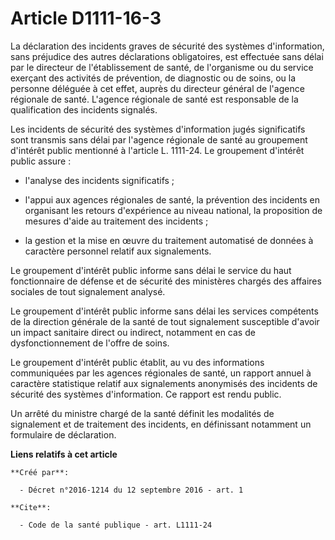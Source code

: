 # Article D1111-16-3

La déclaration des incidents graves de sécurité des systèmes d'information, sans préjudice des autres déclarations
obligatoires, est effectuée sans délai par le directeur de l'établissement de santé, de l'organisme ou du service exerçant
des activités de prévention, de diagnostic ou de soins, ou la personne déléguée à cet effet, auprès du directeur général de
l'agence régionale de santé. L'agence régionale de santé est responsable de la qualification des incidents signalés. 

Les incidents de sécurité des systèmes d'information jugés significatifs sont transmis sans délai par l'agence régionale de
santé au groupement d'intérêt public mentionné à l'article L. 1111-24. Le groupement d'intérêt public assure :

- l'analyse des incidents significatifs ;

- l'appui aux agences régionales de santé, la prévention des incidents en organisant les retours d'expérience au niveau
national, la proposition de mesures d'aide au traitement des incidents ;

- la gestion et la mise en œuvre du traitement automatisé de données à caractère personnel relatif aux signalements. 

Le groupement d'intérêt public informe sans délai le service du haut fonctionnaire de défense et de sécurité des ministères
chargés des affaires sociales de tout signalement analysé. 

Le groupement d'intérêt public informe sans délai les services compétents de la direction générale de la santé de tout
signalement susceptible d'avoir un impact sanitaire direct ou indirect, notamment en cas de dysfonctionnement de l'offre de
soins. 

Le groupement d'intérêt public établit, au vu des informations communiquées par les agences régionales de santé, un rapport
annuel à caractère statistique relatif aux signalements anonymisés des incidents de sécurité des systèmes d'information. Ce
rapport est rendu public. 

Un arrêté du ministre chargé de la santé définit les modalités de signalement et de traitement des incidents, en définissant
notamment un formulaire de déclaration.

**Liens relatifs à cet article**

	**Créé par**:

	  - Décret n°2016-1214 du 12 septembre 2016 - art. 1

	**Cite**:

	  - Code de la santé publique - art. L1111-24
